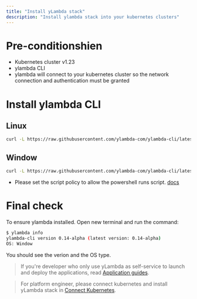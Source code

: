 ```yaml
---
title: "Install yLambda stack"
description: "Install ylambda stack into your kubernetes clusters"
---
```


# Pre-conditionshien    

* Kubernetes cluster v1.23
* ylambda CLI
* ylambda will connect to your kubernetes cluster so the network connection and authentication must be granted

# Install ylambda CLI

## Linux

```bash
curl -L https://raw.githubusercontent.com/ylambda-com/ylambda-cli/latest/install.sh | sh
```

## Window

```bash
curl -L https://raw.githubusercontent.com/ylambda-com/ylambda-cli/latest/install.ps1 | sh
```  
* Please set the script policy to allow the powershell runs script. [docs](https://learn.microsoft.com/en-us/powershell/module/microsoft.powershell.security/set-executionpolicy?view=powershell-7.2)

# Final check
To ensure ylambda installed. Open new terminal and run the command:
```bash
$ ylambda info
ylambda-cli version 0.14-alpha (latest version: 0.14-alpha)
OS: Window
```

You should see the verion and the OS type.

> If you're developer who only use yLambda as self-service to launch and deploy the applications, read [Application guides](application-guides).  

> For platform engineer, please connect kubernetes and install yLambda stack in [Connect Kubernetes](connect-kubernetes).

